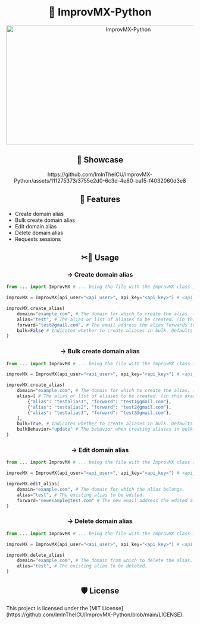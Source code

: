 <h1 align="center" id="title">🐍 ImprovMX-Python</h1>
<p align="center"><img src="https://socialify.git.ci/ImInTheICU/ImprovMX-Python/image?description=1&font=Source%20Code%20Pro&language=1&name=1&owner=1&pattern=Solid&pulls=1&stargazers=1&theme=Dark" alt="ImprovMX-Python" width="640" height="320" /></p>

<h2 align="center">🚀 Showcase</h2>
<p align="center">https://github.com/ImInTheICU/ImprovMX-Python/assets/111275373/3755e2d0-6c3d-4e60-ba15-f4032060d3e8</p>

<h2 align="center">🧐 Features</h2>

*   Create domain alias
*   Bulk create domain alias
*   Edit domain alias
*   Delete domain alias
*   Requests sessions

<h2 align="center">✂🔨 Usage</h2>
<h3 align="center">-> Create domain alias</h3>

```python
from ... import ImprovMX # ... being the file with the ImprovMX class in it.

improvMX = ImprovMX(api_user="<api_user>", api_key="<api_key>") # <api_user> being the api user (default: api) # <api_key> being the api key (get one: https://app.improvmx.com/api)

improvMX.create_alias(
    domain="example.com", # The domain for which to create the alias. (must be added at https://app.improvmx.com/)
    alias="test", # The alias or list of aliases to be created. (in this example we're added a single alias)
    forward="test@gmail.com", # The email address the alias forwards to.
    bulk=False # Indicates whether to create aliases in bulk. Defaults to False.
)
```

<h3 align="center">-> Bulk create domain alias</h3>

```python
from ... import ImprovMX # ... being the file with the ImprovMX class in it.

improvMX = ImprovMX(api_user="<api_user>", api_key="<api_key>") # <api_user> being the api user (default: api) # <api_key> being the api key (get one: https://app.improvmx.com/api)

improvMX.create_alias(
    domain="example.com", # The domain for which to create the alias. (must be added at https://app.improvmx.com/)
    alias=[ # The alias or list of aliases to be created. (in this example we're added a single alias)
        {"alias": "testalias1", "forward": "test1@gmail.com"}, 
        {"alias": "testalias2", "forward": "test2@gmail.com"},
        {"alias": "testalias3", "forward": "test3@gmail.com"},
    ],
    bulk=True, # Indicates whether to create aliases in bulk. Defaults to False.
    bulkBehavior="update" # The behavior when creating aliases in bulk. Can be "add" or "update". Defaults to None.
)
```

<h3 align="center">-> Edit domain alias</h3>

```python
from ... import ImprovMX # ... being the file with the ImprovMX class in it.

improvMX = ImprovMX(api_user="<api_user>", api_key="<api_key>") # <api_user> being the api user (default: api) # <api_key> being the api key (get one: https://app.improvmx.com/api)

improvMX.edit_alias(
    domain="example.com", # The domain for which the alias belongs.
    alias="test", # The existing alias to be edited.
    forward="newexample@test.com" # The new email address the edited alias forwards to.
)
```

<h3 align="center">-> Delete domain alias</h3>

```python
from ... import ImprovMX # ... being the file with the ImprovMX class in it.

improvMX = ImprovMX(api_user="<api_user>", api_key="<api_key>") # <api_user> being the api user (default: api) # <api_key> being the api key (get one: https://app.improvmx.com/api)

improvMX.delete_alias(
    domain="example.com", # The domain from which to delete the alias.
    alias="test", # The existing alias to be deleted.
)
```

<h2 align="center">🛡️ License</h2>
<p>This project is licensed under the [MIT License](https://github.com/ImInTheICU/ImprovMX-Python/blob/main/LICENSE).</p>
